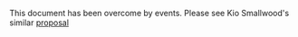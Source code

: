 This document has been overcome by events.  Please see Kio Smallwood's similar [proposal](https://github.com/Sekenre/cbor-ordered-map-spec/blob/master/CBOR_Ordered_Map.md)
